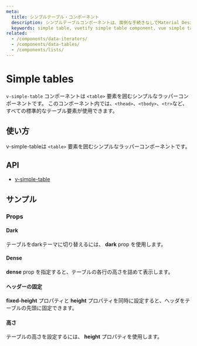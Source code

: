 ```yaml
---
meta:
  title: シンプルテーブル・コンポーネント
  description: シンプルテーブルコンポーネントは、面倒な手続きなしでMaterial Designのフィーリングを提供するテーブル要素の軽量ラッパーです。
  keywords: simple table, vuetify simple table component, vue simple table component, table component
related:
  - /components/data-iterators/
  - /components/data-tables/
  - /components/lists/
---
```


# Simple tables

`v-simple-table` コンポーネントは `<table>` 要素を囲むシンプルなラッパーコンポーネントです。 このコンポーネント内では、`<thead>`、`<tbody>`、`<tr>`など、すべての標準的なテーブル要素が使用できます。

<entry-ad />

## 使い方

v-simple-tableは `<table>` 要素を囲むシンプルなラッパーコンポーネントです。

<example file="v-simple-table/usage" />

## API

- [v-simple-table](/api/v-simple-table)

<inline-api page="components/simple-tables" />

## サンプル

### Props

#### Dark

テーブルをdarkテーマに切り替えるには、 **dark** prop を使用します。

<example file="v-simple-table/prop-dark" />

#### Dense

**dense** prop を指定すると、テーブルの各行の高さを詰めて表示します。

<example file="v-simple-table/prop-dense" />

#### ヘッダーの固定

**fixed-height** プロパティと **height** プロパティを同時に設定すると、ヘッダをテーブルの先頭に固定できます。

<example file="v-simple-table/prop-fixed-header" />

#### 高さ

テーブルの高さを設定するには、 **height** プロパティを使用します。

<example file="v-simple-table/prop-height" />

<backmatter />
